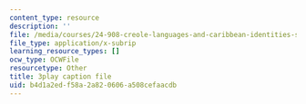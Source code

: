 ```yaml
---
content_type: resource
description: ''
file: /media/courses/24-908-creole-languages-and-caribbean-identities-spring-2017/b4d1a2edf58a2a820606a508cefaacdb_KO6GiBAK7cY.srt
file_type: application/x-subrip
learning_resource_types: []
ocw_type: OCWFile
resourcetype: Other
title: 3play caption file
uid: b4d1a2ed-f58a-2a82-0606-a508cefaacdb
---
```

